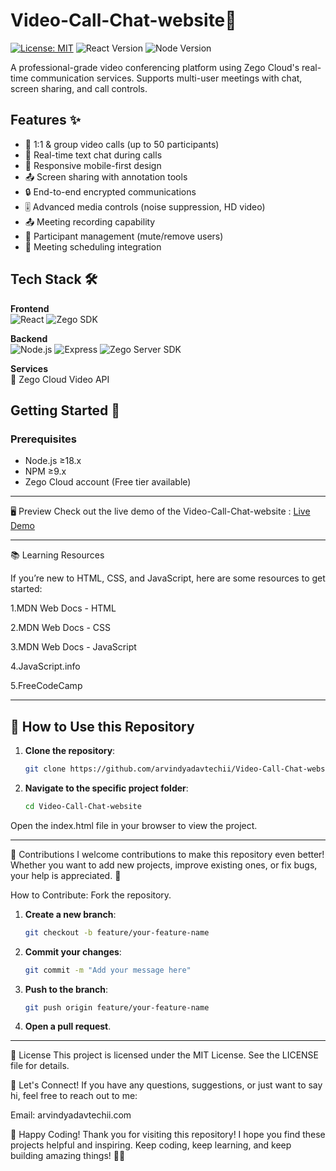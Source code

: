 # Video-Call-Chat-website🚀
[![License: MIT](https://img.shields.io/badge/License-MIT-yellow.svg)](https://opensource.org/licenses/MIT)
![React Version](https://img.shields.io/badge/React-18.2.0-blue)
![Node Version](https://img.shields.io/badge/Node-18.17.1-green)

A professional-grade video conferencing platform using Zego Cloud's real-time communication services. Supports multi-user meetings with chat, screen sharing, and call controls.

## Features ✨
- 🎥 1:1 & group video calls (up to 50 participants)
- 💬 Real-time text chat during calls
- 📱 Responsive mobile-first design
- 📤 Screen sharing with annotation tools
- 🔒 End-to-end encrypted communications
- 🎚️ Advanced media controls (noise suppression, HD video)
- 📤 Meeting recording capability
- 👥 Participant management (mute/remove users)
- 📅 Meeting scheduling integration

## Tech Stack 🛠️
**Frontend**  
![React](https://img.shields.io/badge/React-20232a?logo=react)
![Zego SDK](https://img.shields.io/badge/Zego_SDK-3.6.0-blueviolet)

**Backend**  
![Node.js](https://img.shields.io/badge/Node.js-18.17.1-success)
![Express](https://img.shields.io/badge/Express-4.18.2-lightgrey)
![Zego Server SDK](https://img.shields.io/badge/Zego_Server_SDK-2.8.0-blueviolet)

**Services**  
🔐 Zego Cloud Video API  

## Getting Started 🏁

### Prerequisites
- Node.js ≥18.x
- NPM ≥9.x
- Zego Cloud account (Free tier available)

---
🖥️ Preview
Check out the live demo of the Video-Call-Chat-website :
[Live Demo](https://video-call-chat-website.vercel.app/)

---

📚 Learning Resources

If you’re new to HTML, CSS, and JavaScript, here are some resources to get started:

1.MDN Web Docs - HTML

2.MDN Web Docs - CSS

3.MDN Web Docs - JavaScript

4.JavaScript.info

5.FreeCodeCamp

---


## 🚀 How to Use this Repository
1. **Clone the repository**:
   ```bash
   git clone https://github.com/arvindyadavtechii/Video-Call-Chat-website/.git

2. **Navigate to the specific project folder**:
   ```bash
   cd Video-Call-Chat-website
Open the index.html file in your browser to view the project.

---
🌟 Contributions
I welcome contributions to make this repository even better! Whether you want to add new projects, improve existing ones, or fix bugs, your help is appreciated. 🙌

How to Contribute:
Fork the repository.

1. **Create a new branch**:
   ```bash
   git checkout -b feature/your-feature-name
   
2. **Commit your changes**:
   ```bash
   git commit -m "Add your message here"

3. **Push to the branch**:
   ```bash
   git push origin feature/your-feature-name
4. **Open a pull request**.

---

📄 License
This project is licensed under the MIT License. See the LICENSE file for details.

📧 Let's Connect!
If you have any questions, suggestions, or just want to say hi, feel free to reach out to me:

Email: arvindyadavtechii.com


🎉 Happy Coding!
Thank you for visiting this repository! I hope you find these projects helpful and inspiring. Keep coding, keep learning, and keep building amazing things! 🚀✨
